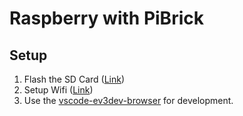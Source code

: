 # Raspberry with PiBrick

## Setup 

1. Flash the SD Card ([Link](https://www.ev3dev.org/docs/getting-started/))
2. Setup Wifi ([Link](https://www.ev3dev.org/docs/tutorials/setting-up-wifi-using-the-command-line/))
3. Use the [vscode-ev3dev-browser](https://github.com/ev3dev/vscode-ev3dev-browser) for development.